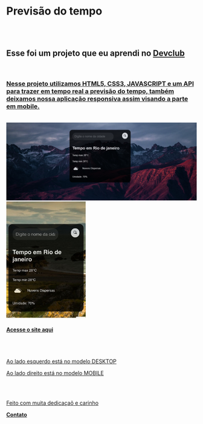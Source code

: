 <h1> Previsão do tempo </h1>
<br><br>
 
 <h2> Esse foi um projeto que eu aprendi no <a href="https://plataforma.devclub.com.br/area/vitrine"<a> Devclub </h2>
 <br>
 <div>
 <h3> Nesse projeto utilizamos HTML5, CSS3, JAVASCRIPT e um API para trazer em tempo real a previsão do tempo, também deixamos nossa aplicação responsiva assim visando a   parte em mobile.</h3>
  </div>
 <br>
 <div>
 <img src="https://github.com/MateusMiranda20/Projeto-previsao-do-tempo/blob/master/img/Desktop.png?raw=true" width="750px">
 <img src="https://github.com/MateusMiranda20/Projeto-previsao-do-tempo/blob/master/img/Mobila.jpeg?raw=true" width="210px">
 </div> 
 <h4><a href="https://previsaotempoestados.netlify.app/"</a>Acesse o site aqui</h4>
 <br><br>
 
 <p> Ao lado esquerdo está no modelo DESKTOP </p>
 <P> Ao lado direito está no modelo MOBILE </P>
 <br><br> 
 <p> Feito com muita dedicaçaõ e carinho</p> <p><a href="https://www.linkedin.com/in/mateus-miranda-143374220/"</a> <strong> Contato </strong> </p>
